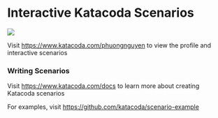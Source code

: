# Interactive Katacoda Scenarios

[![](http://shields.katacoda.com/katacoda/phuongnguyen/count.svg)](https://www.katacoda.com/phuongnguyen "Get your profile on Katacoda.com")

Visit https://www.katacoda.com/phuongnguyen to view the profile and interactive scenarios

### Writing Scenarios
Visit https://www.katacoda.com/docs to learn more about creating Katacoda scenarios

For examples, visit https://github.com/katacoda/scenario-example
